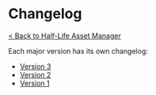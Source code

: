 # Changelog

[< Back to Half-Life Asset Manager](/README.md)

Each major version has its own changelog:

* [Version 3](CHANGELOG-V3.md)
* [Version 2](CHANGELOG-V2.md)
* [Version 1](CHANGELOG-V1.md)
